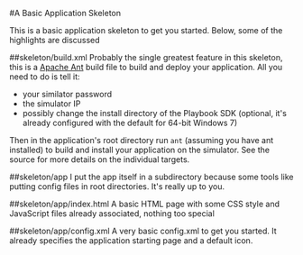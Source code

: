 #A Basic Application Skeleton

This is a basic application skeleton to get you started. Below, some of the highlights are discussed

##skeleton/build.xml
Probably the single greatest feature in this skeleton, this is a [ Apache Ant](http://ant.apache.org/) build file to build and deploy your application. All you need to do is tell it:

 * your similator password
 * the simulator IP
 * possibly change the install directory of the Playbook SDK (optional, it's already configured with the default for 64-bit Windows 7)

Then in the application's root directory run `ant` (assuming you have ant installed) to build and install your application on the simulator. See the source for more details on the individual targets.

##skeleton/app
I put the app itself in a subdirectory because some tools like putting config files in root directories. It's really up to you.

##skeleton/app/index.html
A basic HTML page with some CSS style and JavaScript files already associated, nothing too special

##skeleton/app/config.xml
A very basic config.xml to get you started. It already specifies the application starting page and a default icon.
